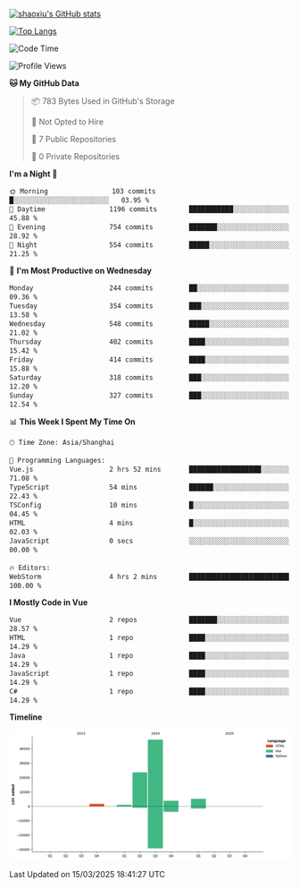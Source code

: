 [![shaoxiu's GitHub stats](https://github-readme-stats.vercel.app/api?username=shaoxiu&count_private=true&show_icons=true)](https://github.com/anuraghazra/github-readme-stats)

[![Top Langs](https://github-readme-stats.vercel.app/api/top-langs/?username=shaoxiu&layout=compact)](https://github.com/anuraghazra/github-readme-stats)


<!--START_SECTION:waka-->
![Code Time](http://img.shields.io/badge/Code%20Time-140%20hrs%2050%20mins-blue)

![Profile Views](http://img.shields.io/badge/Profile%20Views-0-blue)

**🐱 My GitHub Data** 

> 📦 783 Bytes Used in GitHub's Storage 
 > 
> 🚫 Not Opted to Hire
 > 
> 📜 7 Public Repositories 
 > 
> 🔑 0 Private Repositories 
 > 
**I'm a Night 🦉** 

```text
🌞 Morning                103 commits         █░░░░░░░░░░░░░░░░░░░░░░░░   03.95 % 
🌆 Daytime                1196 commits        ███████████░░░░░░░░░░░░░░   45.88 % 
🌃 Evening                754 commits         ███████░░░░░░░░░░░░░░░░░░   28.92 % 
🌙 Night                  554 commits         █████░░░░░░░░░░░░░░░░░░░░   21.25 % 
```
📅 **I'm Most Productive on Wednesday** 

```text
Monday                   244 commits         ██░░░░░░░░░░░░░░░░░░░░░░░   09.36 % 
Tuesday                  354 commits         ███░░░░░░░░░░░░░░░░░░░░░░   13.58 % 
Wednesday                548 commits         █████░░░░░░░░░░░░░░░░░░░░   21.02 % 
Thursday                 402 commits         ████░░░░░░░░░░░░░░░░░░░░░   15.42 % 
Friday                   414 commits         ████░░░░░░░░░░░░░░░░░░░░░   15.88 % 
Saturday                 318 commits         ███░░░░░░░░░░░░░░░░░░░░░░   12.20 % 
Sunday                   327 commits         ███░░░░░░░░░░░░░░░░░░░░░░   12.54 % 
```


📊 **This Week I Spent My Time On** 

```text
🕑︎ Time Zone: Asia/Shanghai

💬 Programming Languages: 
Vue.js                   2 hrs 52 mins       ██████████████████░░░░░░░   71.08 % 
TypeScript               54 mins             ██████░░░░░░░░░░░░░░░░░░░   22.43 % 
TSConfig                 10 mins             █░░░░░░░░░░░░░░░░░░░░░░░░   04.45 % 
HTML                     4 mins              █░░░░░░░░░░░░░░░░░░░░░░░░   02.03 % 
JavaScript               0 secs              ░░░░░░░░░░░░░░░░░░░░░░░░░   00.00 % 

🔥 Editors: 
WebStorm                 4 hrs 2 mins        █████████████████████████   100.00 % 
```

**I Mostly Code in Vue** 

```text
Vue                      2 repos             ███████░░░░░░░░░░░░░░░░░░   28.57 % 
HTML                     1 repo              ████░░░░░░░░░░░░░░░░░░░░░   14.29 % 
Java                     1 repo              ████░░░░░░░░░░░░░░░░░░░░░   14.29 % 
JavaScript               1 repo              ████░░░░░░░░░░░░░░░░░░░░░   14.29 % 
C#                       1 repo              ████░░░░░░░░░░░░░░░░░░░░░   14.29 % 
```



**Timeline**

![Lines of Code chart](https://raw.githubusercontent.com/shaoxiu/shaoxiu/main/assets/bar_graph.png)


 Last Updated on 15/03/2025 18:41:27 UTC
<!--END_SECTION:waka-->
